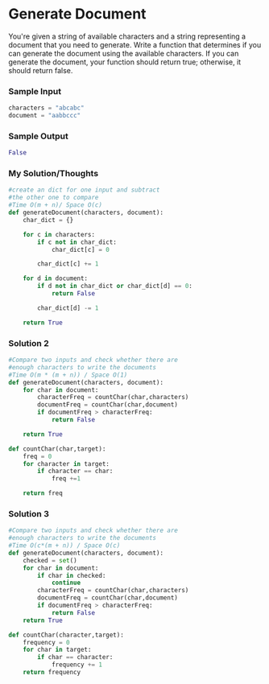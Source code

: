 
# Generate Document

You're given a string of available characters and a string representing
a document that you need to generate. Write a function that
determines if you can generate the document using the available
characters. If you can generate the document, your function should
return true; otherwise, it should return false.




### Sample Input
```python
characters = "abcabc"
document = "aabbccc"
```

### Sample Output
```python
False
```
### My Solution/Thoughts
```python
#create an dict for one input and subtract
#the other one to compare
#Time O(m + n)/ Space O(c)
def generateDocument(characters, document):
    char_dict = {}

	for c in characters:
		if c not in char_dict:
			char_dict[c] = 0

		char_dict[c] += 1

	for d in document:
		if d not in char_dict or char_dict[d] == 0:
			return False

		char_dict[d] -= 1

	return True
```

### Solution 2
```python
#Compare two inputs and check whether there are
#enough characters to write the documents
#Time O(m * (m + n)) / Space O(1)
def generateDocument(characters, document):
	for char in document:
		characterFreq = countChar(char,characters)
		documentFreq = countChar(char,document)
		if documentFreq > characterFreq:
			return False

	return True

def countChar(char,target):
	freq = 0
	for character in target:
		if character == char:
			freq +=1

	return freq
```
### Solution 3
```python
#Compare two inputs and check whether there are
#enough characters to write the documents
#Time O(c*(m + n)) / Space O(c)
def generateDocument(characters, document):
    checked = set()
	for char in document:
		if char in checked:
			continue
		characterFreq = countChar(char,characters)
		documentFreq = countChar(char,document)
		if documentFreq > characterFreq:
			return False
	return True

def countChar(character,target):
	frequency = 0
	for char in target:
		if char == character:
			frequency += 1
	return frequency
```
